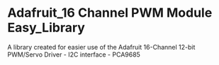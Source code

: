 # Adafruit_16 Channel PWM Module Easy_Library
A library created for easier use of the Adafruit 16-Channel 12-bit PWM/Servo Driver - I2C interface - PCA9685

